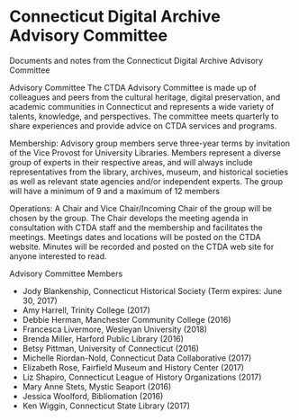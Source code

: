 # Connecticut Digital Archive Advisory Committee
Documents and notes from the Connecticut Digital Archive Advisory Committee  

Advisory Committee
The CTDA Advisory Committee is made up of colleagues and peers from the cultural heritage, digital preservation, and academic communities in Connecticut and represents a wide variety of talents, knowledge, and perspectives. The committee meets quarterly to share experiences and provide advice on CTDA services and programs.

Membership:
Advisory group members serve three-year terms by invitation of the Vice Provost for University Libraries. Members represent a diverse group of experts in their respective areas, and will always include representatives from the library, archives, museum, and historical societies as well as relevant state agencies and/or independent experts. The group will have a minimum of 9 and a maximum of 12 members

Operations:
A Chair and Vice Chair/Incoming Chair of the group will be chosen by the group. The Chair develops the meeting agenda in consultation with CTDA staff and the membership and facilitates the meetings. Meetings dates and locations will be posted on the CTDA website. Minutes will be recorded and posted on the CTDA web site for anyone interested to read. 

Advisory Committee Members
* Jody Blankenship, Connecticut Historical Society (Term expires: June 30, 2017)
* Amy Harrell, Trinity College (2017)
* Debbie Herman, Manchester Community College (2016)
* Francesca Livermore, Wesleyan University (2018)
* Brenda Miller, Harford Public Library (2016)
* Betsy Pittman, University of Connecticut (2016)
* Michelle Riordan-Nold, Connecticut Data Collaborative (2017)
* Elizabeth Rose, Fairfield Museum and History Center (2017)
* Liz Shapiro, Connecticut League of History Organizations (2017)
* Mary Anne Stets, Mystic Seaport (2016)
* Jessica Woolford, Bibliomation (2016)
* Ken Wiggin, Connecticut State Library (2017)
